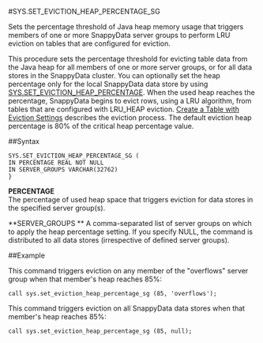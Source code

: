 #SYS.SET_EVICTION_HEAP_PERCENTAGE_SG

Sets the percentage threshold of Java heap memory usage that triggers members of one or more SnappyData server groups to perform LRU eviction on tables that are configured for eviction.

This procedure sets the percentage threshold for evicting table data from the Java heap for all members of one or more server groups, or for all data stores in the SnappyData cluster. You can optionally set the heap percentage only for the local SnappyData data store by using <a href="set_eviction_heap_percentage.html#reference_A7533A4A873D48FBAB05A67DD5CC7F66" class="xref" title="Sets the percentage threshold of Java heap memory usage that triggers a SnappyData data store to perform LRU eviction on tables that are configured for LRU_HEAP eviction. This procedure executes only on the local SnappyData data store member.">SYS.SET\_EVICTION\_HEAP\_PERCENTAGE</a>. When the used heap reaches the percentage, SnappyData begins to evict rows, using a LRU algorithm, from tables that are configured with LRU\_HEAP eviction. <a href="../../overflow/configuring_data_eviction.html#configuring_data_eviction" class="xref" title="Use eviction settings to keep your table within a specified limit, either by removing evicted data completely or by creating an overflow table that persists the evicted data to a disk store.">Create a Table with Eviction Settings</a> describes the eviction process. The default eviction heap percentage is 80% of the critical heap percentage value.

##Syntax

``` pre
SYS.SET_EVICTION_HEAP_PERCENTAGE_SG (
IN PERCENTAGE REAL NOT NULL
IN SERVER_GROUPS VARCHAR(32762)
}
```

**PERCENTAGE**   
The percentage of used heap space that triggers eviction for data stores in the specified server group(s).

**SERVER\_GROUPS   **
A comma-separated list of server groups on which to apply the heap percentage setting. If you specify NULL, the command is distributed to all data stores (irrespective of defined server groups).

##Example

This command triggers eviction on any member of the "overflows" server group when that member's heap reaches 85%:

``` pre
call sys.set_eviction_heap_percentage_sg (85, 'overflows');
```

This command triggers eviction on all SnappyData data stores when that member's heap reaches 85%:

``` pre
call sys.set_eviction_heap_percentage_sg (85, null);
```


